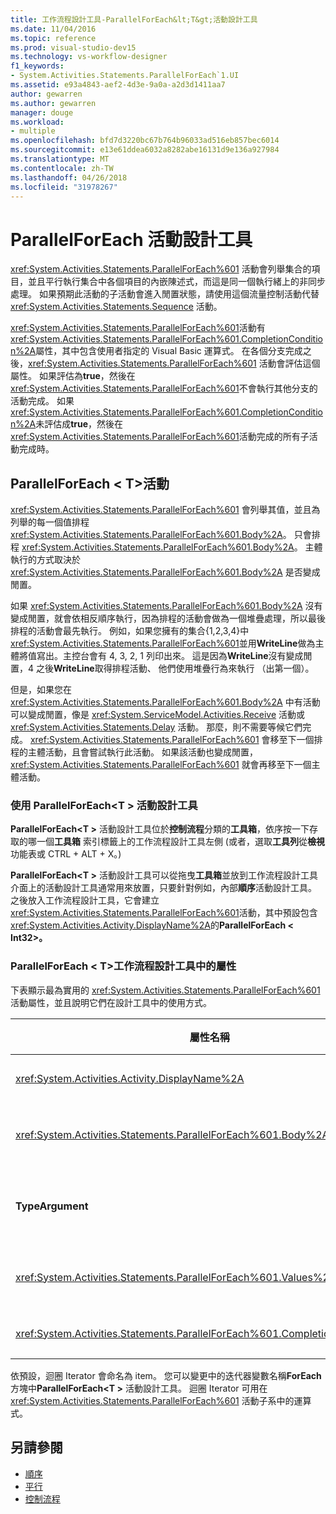 ```yaml
---
title: 工作流程設計工具-ParallelForEach&lt;T&gt;活動設計工具
ms.date: 11/04/2016
ms.topic: reference
ms.prod: visual-studio-dev15
ms.technology: vs-workflow-designer
f1_keywords:
- System.Activities.Statements.ParallelForEach`1.UI
ms.assetid: e93a4843-aef2-4d3e-9a0a-a2d3d1411aa7
author: gewarren
ms.author: gewarren
manager: douge
ms.workload:
- multiple
ms.openlocfilehash: bfd7d3220bc67b764b96033ad516eb857bec6014
ms.sourcegitcommit: e13e61ddea6032a8282abe16131d9e136a927984
ms.translationtype: MT
ms.contentlocale: zh-TW
ms.lasthandoff: 04/26/2018
ms.locfileid: "31978267"
---
```

# <a name="parallelforeach-activity-designer"></a>ParallelForEach 活動設計工具

<xref:System.Activities.Statements.ParallelForEach%601> 活動會列舉集合的項目，並且平行執行集合中各個項目的內嵌陳述式，而這是同一個執行緒上的非同步處理。 如果預期此活動的子活動會進入閒置狀態，請使用這個流量控制活動代替 <xref:System.Activities.Statements.Sequence> 活動。

<xref:System.Activities.Statements.ParallelForEach%601>活動有<xref:System.Activities.Statements.ParallelForEach%601.CompletionCondition%2A>屬性，其中包含使用者指定的 Visual Basic 運算式。 在各個分支完成之後，<xref:System.Activities.Statements.ParallelForEach%601> 活動會評估這個屬性。 如果評估為**true**，然後在<xref:System.Activities.Statements.ParallelForEach%601>不會執行其他分支的活動完成。 如果<xref:System.Activities.Statements.ParallelForEach%601.CompletionCondition%2A>未評估成**true**，然後在<xref:System.Activities.Statements.ParallelForEach%601>活動完成的所有子活動完成時。

## <a name="the-parallelforeacht-activity"></a>ParallelForEach < T\>活動

<xref:System.Activities.Statements.ParallelForEach%601> 會列舉其值，並且為列舉的每一個值排程 <xref:System.Activities.Statements.ParallelForEach%601.Body%2A>。 只會排程 <xref:System.Activities.Statements.ParallelForEach%601.Body%2A>。 主體執行的方式取決於 <xref:System.Activities.Statements.ParallelForEach%601.Body%2A> 是否變成閒置。

如果 <xref:System.Activities.Statements.ParallelForEach%601.Body%2A> 沒有變成閒置，就會依相反順序執行，因為排程的活動會做為一個堆疊處理，所以最後排程的活動會最先執行。 例如，如果您擁有的集合{1,2,3,4}中<xref:System.Activities.Statements.ParallelForEach%601>並用**WriteLine**做為主體將值寫出。主控台會有 4, 3, 2, 1 列印出來。 這是因為**WriteLine**沒有變成閒置，4 之後**WriteLine**取得排程活動、 他們使用堆疊行為來執行 （出第一個）。

但是，如果您在 <xref:System.Activities.Statements.ParallelForEach%601.Body%2A> 中有活動可以變成閒置，像是 <xref:System.ServiceModel.Activities.Receive> 活動或 <xref:System.Activities.Statements.Delay> 活動。 那麼，則不需要等候它們完成。 <xref:System.Activities.Statements.ParallelForEach%601> 會移至下一個排程的主體活動，且會嘗試執行此活動。 如果該活動也變成閒置，<xref:System.Activities.Statements.ParallelForEach%601> 就會再移至下一個主體活動。

### <a name="using-the-parallelforeacht-activity-designer"></a>使用 ParallelForEach\<T > 活動設計工具

**ParallelForEach\<T >** 活動設計工具位於**控制流程**分類的**工具箱**，依序按一下存取的哪一個**工具箱** 索引標籤上的工作流程設計工具左側 (或者，選取**工具列**從**檢視**功能表或 CTRL + ALT + X。)

**ParallelForEach\<T >** 活動設計工具可以從拖曳**工具箱**並放到工作流程設計工具介面上的活動設計工具通常用來放置，只要針對例如，內部**順序**活動設計工具。 之後放入工作流程設計工具，它會建立<xref:System.Activities.Statements.ParallelForEach%601>活動，其中預設包含<xref:System.Activities.Activity.DisplayName%2A>的**ParallelForEach < Int32\>。**

### <a name="parallelforeacht-properties-in-the-workflow-designer"></a>ParallelForEach < T\>工作流程設計工具中的屬性

下表顯示最為實用的 <xref:System.Activities.Statements.ParallelForEach%601> 活動屬性，並且說明它們在設計工具中的使用方式。

|屬性名稱|必要項|使用方式|
|-------------------|--------------|-----------|
|<xref:System.Activities.Activity.DisplayName%2A>|False|指定活動設計工具在標頭中的易記顯示名稱。 預設值是**ParallelForEach\<Int32 >**。 這個值可以選擇性地編輯中**屬性**方格或直接在活動設計工具標頭。|
|<xref:System.Activities.Statements.ParallelForEach%601.Body%2A>|False|集合中每個項目要執行的活動。 若要加入<xref:System.Activities.Statements.ParallelForEach%601.Body%2A>活動，請從工具箱拖曳到活動**主體**方塊**ParallelForEach\<T >** 活動設計工具的提示文字 「 置放活動 」。|
|**TypeArgument**|True|中的項目類型<xref:System.Activities.Statements.ParallelForEach%601.Values%2A>泛型參數所指定集合*T*。根據預設， **TypeArgument**設**Int32**。 若要變更中的型別 T **ParallelForEach < T\>** 活動設計工具，將值變更**TypeArgument**屬性方格中的下拉式方塊。|
|<xref:System.Activities.Statements.ParallelForEach%601.Values%2A>|True|要重複項目的集合。 若要設定<xref:System.Activities.Statements.ParallelForEach%601.Values%2A>，輸入在 Visual Basic 運算式**值**方塊**ForEach < T\>** 活動設計工具在出現提示文字 「 輸入 VB 運算式 」 或**值**方塊**屬性**視窗。|
|<xref:System.Activities.Statements.ParallelForEach%601.CompletionCondition%2A>||在每個反覆運算完成之後評估。 如果評估為 true，則會取消已排程的擱置中反覆運算。 如果並未設定此屬性，則會執行所有已排程的陳述式，直到完成為止。|

依預設，迴圈 Iterator 會命名為 item。 您可以變更中的迭代器變數名稱**ForEach**方塊中**ParallelForEach\<T >** 活動設計工具。 迴圈 Iterator 可用在 <xref:System.Activities.Statements.ParallelForEach%601> 活動子系中的運算式。

## <a name="see-also"></a>另請參閱

- [順序](../workflow-designer/sequence-activity-designer.md)
- [平行](../workflow-designer/parallel-activity-designer.md)
- [控制流程](../workflow-designer/control-flow-activity-designers.md)